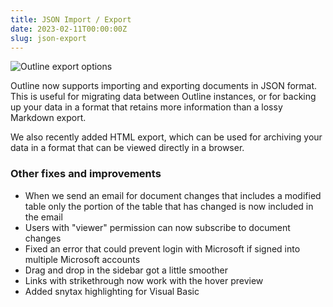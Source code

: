 ```yaml
---
title: JSON Import / Export
date: 2023-02-11T00:00:00Z
slug: json-export
---
```


![Outline export options](/images/json-export.png)

Outline now supports importing and exporting documents in JSON format. This is useful for migrating data between Outline instances, or for backing up your data in a format
that retains more information than a lossy Markdown export.

We also recently added HTML export, which can be used for archiving your data in a format that can be viewed directly in a browser.

### Other fixes and improvements

- When we send an email for document changes that includes a modified table only
  the portion of the table that has changed is now included in the email
- Users with "viewer" permission can now subscribe to document changes
- Fixed an error that could prevent login with Microsoft if signed into multiple Microsoft accounts
- Drag and drop in the sidebar got a little smoother
- Links with strikethrough now work with the hover preview
- Added snytax highlighting for Visual Basic
